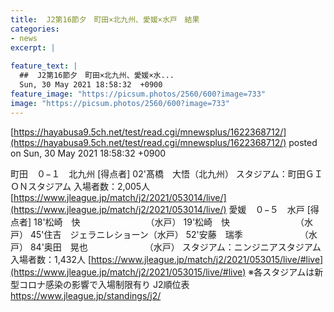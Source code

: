 ```yaml
---
title:  J2第16節夕　町田×北九州、愛媛×水戸　結果  
categories:
- news
excerpt: |
  
feature_text: |
  ##  J2第16節夕　町田×北九州、愛媛×水...
  Sun, 30 May 2021 18:58:32  +0900
feature_image: "https://picsum.photos/2560/600?image=733"
image: "https://picsum.photos/2560/600?image=733"
---
```


[https://hayabusa9.5ch.net/test/read.cgi/mnewsplus/1622368712/](https://hayabusa9.5ch.net/test/read.cgi/mnewsplus/1622368712/)
posted on Sun, 30 May 2021 18:58:32  +0900

<!--more-->

町田　０−１　北九州 [得点者] 02'髙橋　大悟（北九州） スタジアム：町田ＧＩＯＮスタジアム 入場者数：2,005人 [https://www.jleague.jp/match/j2/2021/053014/live/](https://www.jleague.jp/match/j2/2021/053014/live/) 愛媛　０−５　水戸 [得点者] 18'松崎　快　　　　　　　　（水戸） 19'松崎　快　　　　　　　　（水戸） 45'住吉　ジェラニレショーン（水戸） 52'安藤　瑞季　　　　　　　（水戸） 84'奥田　晃也　　　　　　　（水戸） スタジアム：ニンジニアスタジアム 入場者数：1,432人 [https://www.jleague.jp/match/j2/2021/053015/live/#live](https://www.jleague.jp/match/j2/2021/053015/live/#live) ※各スタジアムは新型コロナ感染の影響で入場制限有り J2順位表 https://www.jleague.jp/standings/j2/
